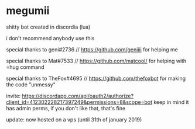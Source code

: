 # megumii
shitty bot created in discordia (lua)

i don't recommend anybody use this

special thanks to geni#2736 // https://github.com/geniiii for helping me

special thanks to Mat#7533 // https://github.com/matcool/ for helping with =hug command

special thanks to TheFox#4695 // https://github.com/thefoxbot for making the code "unmessy"

invite: https://discordapp.com/api/oauth2/authorize?client_id=412302228217397249&permissions=8&scope=bot
keep in mind it has admin perms, if you don't like that, that's fine

update: now hosted on a vps (until 31th of january 2019)

